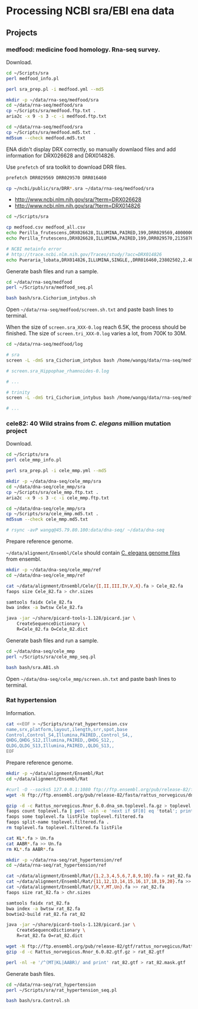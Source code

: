 # Processing NCBI sra/EBI ena data

## Projects

### medfood: medicine food homology. Rna-seq survey.

Download.

```bash
cd ~/Scripts/sra
perl medfood_info.pl

perl sra_prep.pl -i medfood.yml --md5

mkdir -p ~/data/rna-seq/medfood/sra
cd ~/data/rna-seq/medfood/sra
cp ~/Scripts/sra/medfood.ftp.txt .
aria2c -x 9 -s 3 -c -i medfood.ftp.txt

cd ~/data/rna-seq/medfood/sra
cp ~/Scripts/sra/medfood.md5.txt .
md5sum --check medfood.md5.txt
```

ENA didn't display DRX correctly, so manually downlaod files and add information for DRX026628 and DRX014826.

Use `prefetch` of sra toolkit to download DRR files.

```bash
prefetch DRR029569 DRR029570 DRR016460

cp ~/ncbi/public/sra/DRR*.sra ~/data/rna-seq/medfood/sra
```

* http://www.ncbi.nlm.nih.gov/sra/?term=DRX026628
* http://www.ncbi.nlm.nih.gov/sra/?term=DRX014826

```bash
cd ~/Scripts/sra

cp medfood.csv medfood_all.csv
echo Perilla_frutescens,DRX026628,ILLUMINA,PAIRED,199,DRR029569,4000000,808M >> medfood_all.csv
echo Perilla_frutescens,DRX026628,ILLUMINA,PAIRED,199,DRR029570,2135878,431.4M >> medfood_all.csv

# NCBI metainfo error
# http://trace.ncbi.nlm.nih.gov/Traces/study/?acc=DRX014826
echo Pueraria_lobata,DRX014826,ILLUMINA,SINGLE,,DRR016460,23802502,2.4G >> medfood_all.csv
```

Generate bash files and run a sample.

```bash
cd ~/data/rna-seq/medfood
perl ~/Scripts/sra/medfood_seq.pl

bash bash/sra.Cichorium_intybus.sh

```

Open `~/data/rna-seq/medfood/screen.sh.txt` and paste bash lines to terminal.

When the size of `screen.sra_XXX-0.log` reach 6.5K, the process should be finished.
The size of `screen.tri_XXX-0.log` varies a lot, from 700K to 30M.

```bash
cd ~/data/rna-seq/medfood/log

# sra
screen -L -dmS sra_Cichorium_intybus bash /home/wangq/data/rna-seq/medfood/bash/sra.Cichorium_intybus.sh

# screen.sra_Hippophae_rhamnoides-0.log

# ...

# trinity
screen -L -dmS tri_Cichorium_intybus bash /home/wangq/data/rna-seq/medfood/bash/tri.Cichorium_intybus.sh

# ...
```

### cele82: 40 Wild strains from *C. elegans* million mutation project

Download.

```bash
cd ~/Scripts/sra
perl cele_mmp_info.pl

perl sra_prep.pl -i cele_mmp.yml --md5

mkdir -p ~/data/dna-seq/cele_mmp/sra
cd ~/data/dna-seq/cele_mmp/sra
cp ~/Scripts/sra/cele_mmp.ftp.txt .
aria2c -x 9 -s 3 -c -i cele_mmp.ftp.txt

cd ~/data/dna-seq/cele_mmp/sra
cp ~/Scripts/sra/cele_mmp.md5.txt .
md5sum --check cele_mmp.md5.txt

# rsync -avP wangq@45.79.80.100:data/dna-seq/ ~/data/dna-seq
```

Prepare reference genome.

`~/data/alignment/Ensembl/Cele` should contain [C. elegans genome files](https://github.com/wang-q/withncbi/blob/master/pop/OPs-download.md#caenorhabditis-elegans) from ensembl.

```bash
mkdir -p ~/data/dna-seq/cele_mmp/ref
cd ~/data/dna-seq/cele_mmp/ref

cat ~/data/alignment/Ensembl/Cele/{I,II,III,IV,V,X}.fa > Cele_82.fa
faops size Cele_82.fa > chr.sizes

samtools faidx Cele_82.fa
bwa index -a bwtsw Cele_82.fa

java -jar ~/share/picard-tools-1.128/picard.jar \
    CreateSequenceDictionary \
    R=Cele_82.fa O=Cele_82.dict
```

Generate bash files and run a sample.

```bash
cd ~/data/dna-seq/cele_mmp
perl ~/Scripts/sra/cele_mmp_seq.pl

bash bash/sra.AB1.sh

```

Open `~/data/dna-seq/cele_mmp/screen.sh.txt` and paste bash lines to terminal.

### Rat hypertension

Information.

```bash
cat <<EOF > ~/Scripts/sra/rat_hypertension.csv
name,srx,platform,layout,ilength,srr,spot,base
Control,Control_S4,Illumina,PAIRED,,Control_S4,,
QHDG,QHDG_S12,Illumina,PAIRED,,QHDG_S12,,
QLDG,QLDG_S13,Illumina,PAIRED,,QLDG_S13,,
EOF

```

Prepare reference genome.

```bash
mkdir -p ~/data/alignment/Ensembl/Rat
cd ~/data/alignment/Ensembl/Rat

#curl -O --socks5 127.0.0.1:1080 ftp://ftp.ensembl.org/pub/release-82/fasta/rattus_norvegicus/dna/Rattus_norvegicus.Rnor_6.0.dna_sm.toplevel.fa.gz
wget -N ftp://ftp.ensembl.org/pub/release-82/fasta/rattus_norvegicus/dna/Rattus_norvegicus.Rnor_6.0.dna_sm.toplevel.fa.gz

gzip -d -c Rattus_norvegicus.Rnor_6.0.dna_sm.toplevel.fa.gz > toplevel.fa
faops count toplevel.fa | perl -aln -e 'next if $F[0] eq 'total'; print $F[0] if $F[1] > 50000; print $F[0] if $F[1] > 5000  and $F[6]/$F[1] < 0.05' | uniq > listFile
faops some toplevel.fa listFile toplevel.filtered.fa
faops split-name toplevel.filtered.fa .
rm toplevel.fa toplevel.filtered.fa listFile

cat KL*.fa > Un.fa
cat AABR*.fa >> Un.fa
rm KL*.fa AABR*.fa

mkdir -p ~/data/rna-seq/rat_hypertension/ref
cd ~/data/rna-seq/rat_hypertension/ref

cat ~/data/alignment/Ensembl/Rat/{1,2,3,4,5,6,7,8,9,10}.fa > rat_82.fa
cat ~/data/alignment/Ensembl/Rat/{11,12,13,14,15,16,17,18,19,20}.fa >> rat_82.fa
cat ~/data/alignment/Ensembl/Rat/{X,Y,MT,Un}.fa >> rat_82.fa
faops size rat_82.fa > chr.sizes

samtools faidx rat_82.fa
bwa index -a bwtsw rat_82.fa
bowtie2-build rat_82.fa rat_82

java -jar ~/share/picard-tools-1.128/picard.jar \
    CreateSequenceDictionary \
    R=rat_82.fa O=rat_82.dict

wget -N ftp://ftp.ensembl.org/pub/release-82/gtf/rattus_norvegicus/Rattus_norvegicus.Rnor_6.0.82.gtf.gz
gzip -d -c Rattus_norvegicus.Rnor_6.0.82.gtf.gz > rat_82.gtf

perl -nl -e '/^(MT|KL|AABR)/ and print' rat_82.gtf > rat_82.mask.gtf

```

Generate bash files.

```bash
cd ~/data/rna-seq/rat_hypertension
perl ~/Scripts/sra/rat_hypertension_seq.pl

bash bash/sra.Control.sh

```
